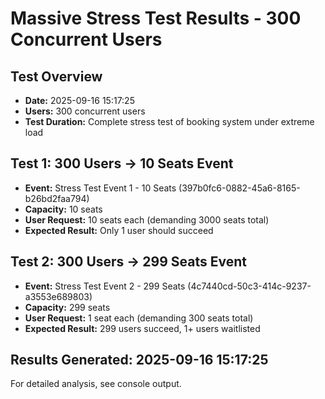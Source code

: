 # Massive Stress Test Results - 300 Concurrent Users

## Test Overview
- **Date:** 2025-09-16 15:17:25
- **Users:** 300 concurrent users
- **Test Duration:** Complete stress test of booking system under extreme load

## Test 1: 300 Users → 10 Seats Event
- **Event:** Stress Test Event 1 - 10 Seats (397b0fc6-0882-45a6-8165-b26bd2faa794)
- **Capacity:** 10 seats
- **User Request:** 10 seats each (demanding 3000 seats total)
- **Expected Result:** Only 1 user should succeed

## Test 2: 300 Users → 299 Seats Event
- **Event:** Stress Test Event 2 - 299 Seats (4c7440cd-50c3-414c-9237-a3553e689803)
- **Capacity:** 299 seats
- **User Request:** 1 seat each (demanding 300 seats total)
- **Expected Result:** 299 users succeed, 1+ users waitlisted

## Results Generated: 2025-09-16 15:17:25

For detailed analysis, see console output.
